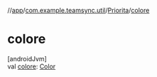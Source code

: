 //[app](../../../index.md)/[com.example.teamsync.util](../index.md)/[Priorita](index.md)/[colore](colore.md)

# colore

[androidJvm]\
val [colore](colore.md): [Color](https://developer.android.com/reference/kotlin/androidx/compose/ui/graphics/Color.html)
